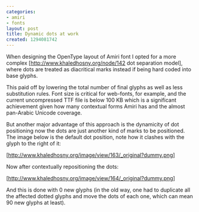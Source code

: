 ```yaml
---
categories:
- amiri
- fonts
layout: post
title: Dynamic dots at work
created: 1294081742
---
```

When designing the OpenType layout of Amiri font I opted for a more complex [http://www.khaledhosny.org/node/142 dot separation model], where dots are treated as diacritical marks instead if being hard coded into base glyphs.

This paid off by lowering the total number of final glyphs as well as less substitution rules. Font size is critical for web-fonts, for example, and the current uncompressed TTF file is below 100 KB which is a significant achievement given how many contextual forms Amiri has and the almost pan-Arabic Unicode coverage.

But another major advantage of this approach is the dynamicity of dot positioning now the dots are just another kind of marks to be positioned. The image below is the default dot position, note how it clashes with the glyph to the right of it:

[http://www.khaledhosny.org/image/view/163/_original?dummy.png]

Now after contextually repositioning the dots:

[http://www.khaledhosny.org/image/view/164/_original?dummy.png]

And this is done with 0 new glyphs (in the old way, one had to duplicate all the affected dotted glyphs and move the dots of each one, which can mean 90 new glyphs at least).

